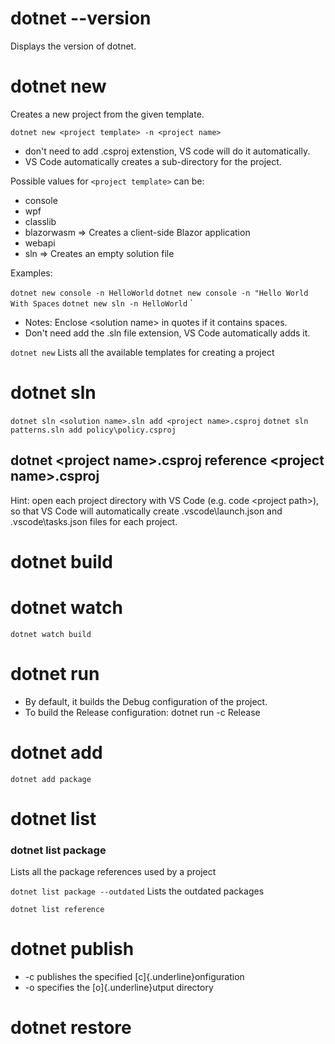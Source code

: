 # dotnet --version
Displays the version of dotnet.

# dotnet new
Creates a new project from the given template.

`dotnet new <project template> -n <project name>`

* don\'t need to add .csproj extenstion, VS code will do it automatically.
* VS Code automatically creates a sub-directory for the project.

Possible values for `<project template>` can be:
* console
* wpf
* classlib
* blazorwasm =>  Creates a client-side Blazor application
* webapi
* sln => Creates an empty solution file

Examples:

`dotnet new console -n HelloWorld`
`dotnet new console -n "Hello World With Spaces`
`dotnet new sln -n HelloWorld`
`
* Notes: Enclose \<solution name> in quotes if it contains spaces.
* Don't need add the .sln file extension, VS Code automatically adds it.

`dotnet new`
Lists all the available templates for creating a project

# dotnet sln
`dotnet sln <solution name>.sln add <project name>.csproj`
`dotnet sln patterns.sln add policy\policy.csproj`

## dotnet \<project name>.csproj reference \<project name>.csproj

Hint: open each project directory with VS Code (e.g. code \<project
path>), so that VS Code will automatically create .vscode\\launch.json
and .vscode\\tasks.json files for each project.

# dotnet build

# dotnet watch
`dotnet watch build`

# dotnet run
* By default, it builds the Debug configuration of the project.
* To build the Release configuration: dotnet run -c Release
# dotnet add
`dotnet add package`
# dotnet list

### dotnet list package
Lists all the package references used by a project

`dotnet list package --outdated`
Lists the outdated packages

`dotnet list reference`

# dotnet publish
* -c publishes the specified [c]{.underline}onfiguration
* -o specifies the [o]{.underline}utput directory

# dotnet restore

